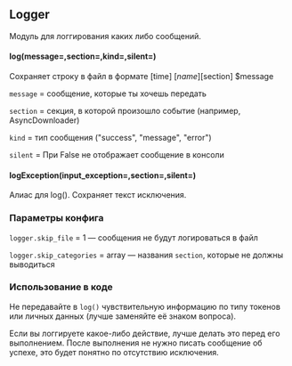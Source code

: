 ## Logger

Модуль для логгирования каких либо сообщений.

#### log(message=,section=,kind=,silent=)

Сохраняет строку в файл в формате [time] [$name] [$section] $message

`message` = сообщение, которые ты хочешь передать

`section` = секция, в которой произошло событие (например, AsyncDownloader)

`kind` = тип сообщения ("success", "message", "error")

`silent` = При False не отображает сообщение в консоли

#### logException(input_exception=,section=,silent=)

Алиас для log(). Сохраняет текст исключения.

### Параметры конфига

`logger.skip_file` = 1 — сообщения не будут логироваться в файл

`logger.skip_categories` = array — названия `section`, которые не должны выводиться

### Использование в коде

Не передавайте в `log()` чувствительную информацию по типу токенов или личных данных (лучше заменяйте её знаком вопроса).

Если вы логгируете какое-либо действие, лучше делать это перед его выполнением. После выполнения не нужно писать сообщение об успехе, это будет понятно по отсутствию исключения.
